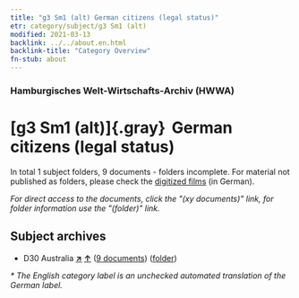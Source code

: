 ```yaml
---
title: "g3 Sm1 (alt) German citizens (legal status)"
etr: category/subject/g3 Sm1 (alt)
modified: 2021-03-13
backlink: ../../about.en.html
backlink-title: "Category Overview"
fn-stub: about
---
```


### Hamburgisches Welt-Wirtschafts-Archiv (HWWA)
# [g3 Sm1 (alt)]{.gray}&#8201; German citizens (legal status)&#160; 





In total 1 subject folders, 9 documents - folders incomplete.
For material not published as folders, please check the [digitized films](/film/h1_sh) (in German).

_For direct access to the documents, click the "(xy documents)" link, for folder information use the "(folder)" link._

## Subject archives


- D30 Australia [**&nearr;**](../../../geo/i/141621/about.en.html "Australia (all folders)") [**&uarr;**](../../../geo/about.en.html#D30 "Country category system") (<a href="https://pm20.zbw.eu/dfgview/sh/141621,144468" title="about: Australia : German citizens (legal status)" target="_blank">9 documents</a>) ([folder](http://purl.org/pressemappe20/folder/sh/141621,144468))


_* The English category label is an unchecked automated translation of the German label._

